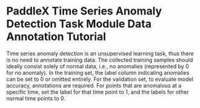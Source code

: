 # PaddleX Time Series Anomaly Detection Task Module Data Annotation Tutorial

Time series anomaly detection is an unsupervised learning task, thus there is no need to annotate training data. The collected training samples should ideally consist solely of normal data, i.e., no anomalies (represented by 0 for no anomaly). In the training set, the label column indicating anomalies can be set to 0 or omitted entirely. For the validation set, to evaluate model accuracy, annotations are required. For points that are anomalous at a specific time, set the label for that time point to 1, and the labels for other normal time points to 0.